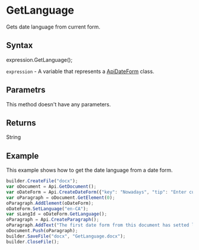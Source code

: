 # GetLanguage

Gets date language from current form.

## Syntax

expression.GetLanguage();

`expression` - A variable that represents a [ApiDateForm](../ApiDateForm.md) class.

## Parametrs

This method doesn't have any parameters.

## Returns

String

## Example

This example shows how to get the date language from a date form.

```javascript
builder.CreateFile("docx");
var oDocument = Api.GetDocument();
var oDateForm = Api.CreateDateForm({"key": "Nowadays", "tip": "Enter current date", "required": true, "placeholder": "Your date here", "format": "mm.dd.yyyy", "lang": "en-US"});
var oParagraph = oDocument.GetElement(0);
oParagraph.AddElement(oDateForm);
oDateForm.SetLanguage("en-CA");
var sLangId = oDateForm.GetLanguage();
oParagraph = Api.CreateParagraph();
oParagraph.AddText("The first date form from this document has setted language: " + sLangId);
oDocument.Push(oParagraph);
builder.SaveFile("docx", "GetLanguage.docx");
builder.CloseFile();
```